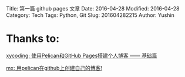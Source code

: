 Title: 第一篇 github pages 文章
Date: 2016-04-28
Modified: 2016-04-28
Category: Tech
Tags: Python, Git
Slug: 201604282215
Author: Yushin

Thanks to:
==========

[xycoding: 使用Pelican和GitHub Pages搭建个人博客 —— 基础篇](http://www.xycoding.com/articles/2013/11/21/blog-create/)

[mx: 用pelican在github上创建自己的博客!](http://x-wei.github.io/pelican_github_blog.html)
